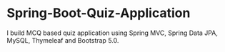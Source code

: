 # Spring-Boot-Quiz-Application
I build  MCQ based quiz application using Spring MVC, Spring Data JPA, MySQL, Thymeleaf and Bootstrap 5.0.
